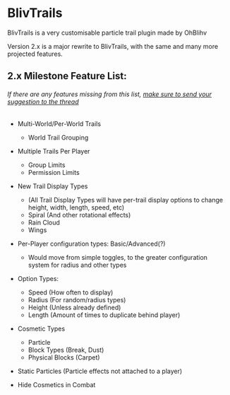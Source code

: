 BlivTrails
==================

BlivTrails is a very customisable particle trail plugin made by OhBlihv

Version 2.x is a major rewrite to BlivTrails, with the same and many more projected features.

## 2.x Milestone Feature List:
###### If there are any features missing from this list, [make sure to send your suggestion to the thread](https://www.spigotmc.org/threads/blivtrails.52923/)

* Multi-World/Per-World Trails
  * World Trail Grouping

* Multiple Trails Per Player
  * Group Limits
  * Permission Limits

* New Trail Display Types
  * (All Trail Display Types will have per-trail display options to change
height, width, length, speed, etc)  
  * Spiral (And other rotational effects)
  * Rain Cloud
  * Wings

* Per-Player configuration types: Basic/Advanced(?)
  * Would move from simple toggles, to the greater configuration system for radius and other types

* Option Types:  
  * Speed (How often to display)
  * Radius (For random/radius types)
  * Height (Unless already defined)
  * Length (Amount of times to duplicate behind player)

* Cosmetic Types
  * Particle
  * Block Types (Break, Dust)
  * Physical Blocks (Carpet)

* Static Particles (Particle effects not attached to a player)

* Hide Cosmetics in Combat
